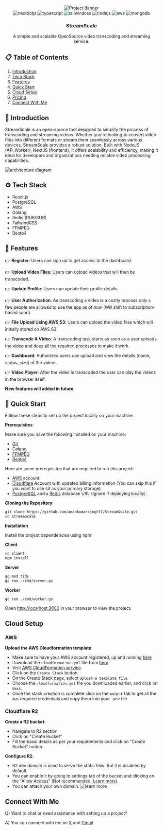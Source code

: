 <div align="center">
  <br />
    <a href="https://youtu.be/lEflo_sc82g?feature=shared" target="_blank">
      <img src="https://github.com/JavaScript-Mastery-Pro/medicare-dev/assets/151519281/160a9367-29e8-4e63-ae78-29476b04bff3" alt="Project Banner">
    </a>
  <br />

  <div>
    <img src="https://img.shields.io/badge/-Next_JS-black?style=for-the-badge&logoColor=white&logo=nextdotjs&color=000000" alt="nextdotjs" />
    <img src="https://img.shields.io/badge/-TypeScript-black?style=for-the-badge&logoColor=white&logo=typescript&color=3178C6" alt="typescript" />
    <img src="https://img.shields.io/badge/-Tailwind_CSS-black?style=for-the-badge&logoColor=white&logo=tailwindcss&color=06B6D4" alt="tailwindcss" />
    <img src="https://img.shields.io/badge/node.js-6DA55F?style=for-the-badge&logo=node.js&logoColor=white" alt="nodejs" />
    <img src="https://img.shields.io/badge/AWS-%23FF9900.svg?style=for-the-badge&logo=amazon-aws&logoColor=white" alt="aws" />
    <img src="https://img.shields.io/badge/-MongoDB-13aa52?style=for-the-badge&logo=mongodb&logoColor=white" alt="mongodb"/>
  </div>

  <h3 align="center">StreamScale</h3>

   <div align="center">
     A simple and scalable OpenSource video transcoding and streaming service.
    </div>
</div>

## 📋 <a name="table">Table of Contents</a>

1.  [Introduction](#introduction)
2.  [Tech Stack](#tech-stack)
3.  [Features](#features)
4.  [Quick Start](#quick-start)
5.  [Cloud Setup](#cloud-setup)
6.  [Pricing](https://github.com/amankumarsingh77/StreamScale/blob/main/PRICING.md)
7.  [Connect With Me](#connect-with-me)

## <a name="introduction">🤖 Introduction</a>

StreamScale is an open-source tool designed to simplify the process of transcoding and streaming videos. Whether you're looking to convert video files into different formats or stream them seamlessly across various devices, StreamScale provides a robust solution. Built with NodeJS (API,Worker), NextJS (frontend), it offers scalability and efficiency, making it ideal for developers and organizations needing reliable video processing capabilities.


![architecture diagram](https://github.com/user-attachments/assets/6642bf7e-cce9-441e-948a-77a3412983d9)


## <a name="tech-stack">⚙️ Tech Stack</a>

- React.js
- PostgreSQL
- AWS
- Golang
- Redis (PUB/SUB)
- TailwindCSS
- FFMPEG
- Bento4

## <a name="features">🔋 Features</a>

👉 **Register**: Users can sign up to get access to the dashboard.

👉 **Upload Video Files**: Users can upload videos that will then be transcoded.

👉 **Update Profile**: Users can update their profile details.

👉 **User Authorization**: As transcoding a video is a costly process only a few people are allowed to use the app as of now (Will shift to subscription-based soon).

👉 **File Upload Using AWS S3**: Users can upload the video files which will initially stored on AWS S3.

👉 **Transcode A Video**: A transcoding task starts as soon as a user uploads the video and does all the required processes to make it work.

👉 **Dashboard**: Authorized users can upload and view the details (name, status, size) of the videos.

👉 **Video Player**: After the video is transcoded the user can play the videos in the browser itself.

**New features will added in future**

## <a name="quick-start">🤸 Quick Start</a>

Follow these steps to set up the project locally on your machine.

**Prerequisites**

Make sure you have the following installed on your machine:

- [Git](https://git-scm.com/)
- [Golang](https://go.dev/)
- [FFMPEG](https://ffmpeg.org/)
- [Bento4](https://www.bento4.com/)

Here are some prerequisites that are required to run this project:
- [AWS](https://aws.amazon.com/) account.
- [Cloudflare](https://www.cloudflare.com/) Account with updated billing information (You can skip this if you want to use s3 as your primary storage).
- [PostgreSQL](https://www.postgresql.org/) and a [Redis](https://upstash.com/) database URL (Ignore if deploying locally).

**Cloning the Repository**

```bash
git clone https://github.com/amankumarsingh77/StreamScale.git
cd StreamScale
```

**Installation**

Install the project dependencies using npm:

**Client**

```bash
cd client
npm install
```

**Server**

```bash
go mod tidy
go run ./cmd/server.go
```

**Worker**

```bash
go run ./cmd/worker.go
```


Open [http://localhost:3000](http://localhost:3000) in your browser to view the project.

## <a name="cloud-setup">Cloud Setup</a>

### AWS

**Upload the AWS Cloudformation template**:

  - Make sure to have your AWS account registered, up and running [here](https://aws.amazon.com/free)
  - Download the `cloudformation.yml` file from [here](https://github.com/amankumarsingh77/StreamScale/blob/main/cloudformation.yml)
  - Visit [AWS CloudFormation service](https://ap-southeast-2.console.aws.amazon.com/cloudformation/home?region=ap-southeast-2#/getting-started).
  - Click on the `Create Stack` button.
  - On the Create Stack page, select `Upload a template file`.
  - Choose the `cloudformation.yml` file you downloaded earlier, and click on `Next`.
  - Once the stack creation is complete click on the `output` tab to get all the `aws` required credentials and copy them into your `.env` file.

### Cloudflare R2

**Create a R2 bucket**:
  - Navigate to R2 section
  - Click on "Create Bucket"
  - Fill the basic details as per your requirements and click on "Create Bucket" button.

**Configure R2**:
  - R2 dev domain is used to serve the static files. But it is disabled by default.
  - You can enable it by going to settings tab of the bucket and clicking on the  "Allow Access" (Not recommended. [Learn more](https://developers.cloudflare.com/r2/buckets/public-buckets/#disable-domain-access)).
  - You can attach your own domain.
  ![learn more](https://developers.cloudflare.com/r2/buckets/public-buckets/#custom-domains)



## Connect With Me

Q) Want to chat or need assistance with setting up a project?

A) You can connect with me on [X](https://x.com/amankumar404) and [Gmail](mailto:amankumarsingh7702@gmail.com)

